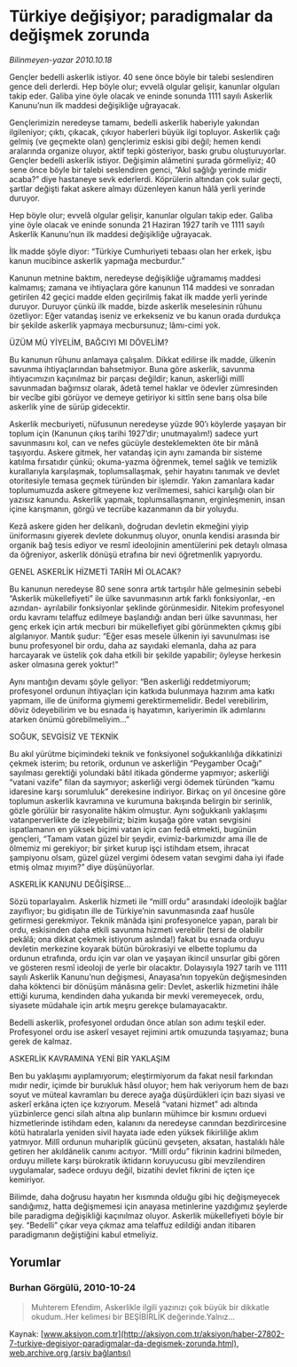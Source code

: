 # Türkiye değişiyor; paradigmalar da değişmek zorunda

*Bilinmeyen-yazar 2010.10.18*

<font class="agenda2NewsSpot">
 Gençler bedelli askerlik istiyor. 40 sene önce böyle bir talebi seslendiren gence deli derlerdi. Hep böyle olur; evvelâ olgular gelişir, kanunlar olguları takip eder. Galiba yine öyle olacak ve eninde sonunda 1111 sayılı Askerlik Kanunu’nun ilk maddesi değişikliğe uğrayacak.
</font>
<font class="newsDetail">
 <p>
  <p class="MsoNormal">
   Gençlerimizin neredeyse tamamı, bedelli askerlik haberiyle yakından ilgileniyor; çıktı, çıkacak, çıkıyor haberleri büyük ilgi topluyor. Askerlik çağı gelmiş (ve geçmekte olan) gençlerimiz eskisi gibi değil; hemen kendi aralarında organize oluyor, aktif tepki gösteriyor, baskı grubu oluşturuyorlar. Gençler bedelli askerlik istiyor. Değişimin alâmetini şurada görmeliyiz; 40 sene önce böyle bir talebi seslendiren genci, “Akıl sağlığı yerinde midir acaba?” diye hastaneye sevk ederlerdi. Köprülerin altından çok sular geçti, şartlar değişti fakat askere almayı düzenleyen kanun hâlâ yerli yerinde duruyor.
  </p>
  <p class="MsoNormal">
   Hep böyle olur; evvelâ olgular gelişir, kanunlar olguları takip eder. Galiba yine öyle olacak ve eninde sonunda 21 Haziran 1927 tarih ve 1111 sayılı Askerlik Kanunu’nun ilk maddesi değişikliğe uğrayacak.
  </p>
  <p class="MsoNormal">
   İlk madde şöyle diyor: “Türkiye Cumhuriyeti tebaası olan her erkek, işbu kanun mucibince askerlik yapmağa mecburdur.”
  </p>
  <p class="MsoNormal">
   Kanunun metnine baktım, neredeyse değişikliğe uğramamış maddesi kalmamış; zamana ve ihtiyaçlara göre kanunun 114 maddesi ve sonradan getirilen 42 geçici madde elden geçirilmiş fakat ilk madde yerli yerinde duruyor. Duruyor çünkü ilk madde, bizde askerlik meselesinin rûhunu özetliyor: Eğer vatandaş iseniz ve erkekseniz ve bu kanun orada durdukça bir şekilde askerlik yapmaya mecbursunuz; lâmı-cimi yok.
  </p>
  <p class="MsoNormal">
   ÜZÜM MÜ YİYELİM, BAĞCIYI MI DÖVELİM?
  </p>
  <p class="MsoNormal">
   Bu kanunun rûhunu anlamaya çalışalım. Dikkat edilirse ilk madde, ülkenin savunma ihtiyaçlarından bahsetmiyor. Buna göre askerlik, savunma ihtiyacımızın kaçınılmaz bir parçası değildir; kanun, askerliği millî savunmadan bağımsız olarak, âdetâ temel haklar ve ödevler zümresinden bir vecîbe gibi görüyor ve demeye getiriyor ki sittîn sene barış olsa bile askerlik yine de sürüp gidecektir.
  </p>
  <p class="MsoNormal">
   Askerlik mecburiyeti, nüfusunun neredeyse yüzde 90’ı köylerde yaşayan bir toplum için (Kanunun çıkış tarihi 1927’dir; unutmayalım!) sadece yurt savunmasını kol, can ve nefes gücüyle desteklemekten öte bir mânâ taşıyordu. Askere gitmek, her vatandaş için aynı zamanda bir sisteme katılma fırsatıdır çünkü; okuma-yazma öğrenmek, temel sağlık ve temizlik kurallarıyla karşılaşmak, toplumsallaşmak, şehir hayatını tanımak ve devlet otoritesiyle temasa geçmek türünden bir işlemdir. Yakın zamanlara kadar toplumumuzda askere gitmeyene kız verilmemesi, sahici karşılığı olan bir yazısız kanundu. Askerlik yapmak, toplumsallaşmanın, erginleşmenin, insan içine karışmanın, görgü ve tecrübe kazanmanın da bir yoluydu.
  </p>
  <p class="MsoNormal">
   Kezâ askere giden her delikanlı, doğrudan devletin ekmeğini yiyip üniformasını giyerek devlete dokunmuş oluyor, onunla kendisi arasında bir organik bağ tesis ediyor ve resmî ideolojinin amentülerini pek detaylı olmasa da öğreniyor, askerlik dönüşü etrafına bir nevi öğretmenlik yapıyordu.
  </p>
  <p class="MsoNormal">
   GENEL ASKERLİK HİZMETİ TARİH Mİ OLACAK?
  </p>
  <p class="MsoNormal">
   Bu kanunun neredeyse 80 sene sonra artık tartışılır hâle gelmesinin sebebi “Askerlik mükellefiyeti” ile ülke savunmasının artık farklı fonksiyonlar, -en azından- ayrılabilir fonksiyonlar şeklinde görünmesidir. Nitekim profesyonel ordu kavramı telaffuz edilmeye başlandığı andan beri ülke savunması, her genç erkek için artık mecburi bir mükellefiyet gibi görünmekten çıkmış gibi algılanıyor. Mantık şudur: “Eğer esas mesele ülkenin iyi savunulması ise bunu profesyonel bir ordu, daha az sayıdaki elemanla, daha az para harcayarak ve üstelik çok daha etkili bir şekilde yapabilir; öyleyse herkesin asker olmasına gerek yoktur!”
  </p>
  <p class="MsoNormal">
   Aynı mantığın devamı şöyle geliyor: “Ben askerliği reddetmiyorum; profesyonel ordunun ihtiyaçları için katkıda bulunmaya hazırım ama katkı yapmam, ille de üniforma giymemi gerektirmemelidir. Bedel verebilirim, döviz ödeyebilirim ve bu esnada iş hayatımın, kariyerimin ilk adımlarını atarken önümü görebilmeliyim…”
  </p>
  <p class="MsoNormal">
   SOĞUK, SEVGİSİZ VE TEKNİK
  </p>
  <p class="MsoNormal">
   Bu akıl yürütme biçimindeki teknik ve fonksiyonel soğukkanlılığa dikkatinizi çekmek isterim; bu retorik, ordunun ve askerliğin “Peygamber Ocağı” sayılması gerektiği yolundaki bâtıl itikada gönderme yapmıyor; askerliği “vatani vazife” filan da saymıyor; askerliği vergi ödemek türünden “kamu idaresine karşı sorumluluk” derekesine indiriyor. Birkaç on yıl öncesine göre toplumun askerlik kavramına ve kurumuna bakışında belirgin bir serinlik, gözle görülür bir rasyonalite hâkim olmuştur. Aynı soğukkanlı yaklaşımı vatanperverlikte de izleyebiliriz; bizim kuşağa göre vatan sevgisini ispatlamanın en yüksek biçimi vatan için can fedâ etmekti, bugünün gençleri, “Tamam vatan güzel bir şeydir, evimiz-barkımızdır ama ille de ölmemiz mi gerekiyor; bir şirket kurup işçi istihdam etsem, ihracat şampiyonu olsam, güzel güzel vergimi ödesem vatan sevgimi daha iyi ifade etmiş olmaz mıyım?” diye düşünüyorlar.
  </p>
  <p class="MsoNormal">
   ASKERLİK KANUNU DEĞİŞİRSE…
  </p>
  <p class="MsoNormal">
   Sözü toparlayalım. Askerlik hizmeti ile “millî ordu” arasındaki ideolojik bağlar zayıflıyor; bu gidişatın ille de Türkiye’nin savunmasında zaaf husûle getirmesi gerekmiyor. Teknik mânâda işini profesyonelce yapan, paralı bir ordu, eskisinden daha etkili savunma hizmeti verebilir (tersi de olabilir pekâlâ; ona dikkat çekmek istiyorum aslında!) fakat bu esnada orduyu devletin merkezine koyarak bütün bürokrasiyi ve elbette toplumu da ordunun etrafında, ordu için var olan ve yaşayan ikincil unsurlar gibi gören ve gösteren resmî ideoloji de yerle bir olacaktır. Dolayısıyla 1927 tarih ve 1111 sayılı Askerlik Kanunu’nun değişmesi, Anayasa’nın topyekûn değişmesinden daha köktenci bir dönüşüm mânâsına gelir: Devlet, askerlik hizmetini ihâle ettiği kuruma, kendinden daha yukarıda bir mevki veremeyecek, ordu, siyasete müdahale için artık meşru gerekçe bulamayacaktır.
  </p>
  <p class="MsoNormal">
   Bedelli askerlik, profesyonel ordudan önce atılan son adımı teşkil eder. Profesyonel ordu ise askerî vesayet rejimini artık omuzunda taşıyamaz; buna gerek de kalmaz.
  </p>
  <p class="MsoNormal">
   ASKERLİK KAVRAMINA YENİ BİR YAKLAŞIM
  </p>
  <p class="MsoNormal">
   Ben bu yaklaşımı ayıplamıyorum; eleştirmiyorum da fakat nesil farkından mıdır nedir, içimde bir burukluk hâsıl oluyor; hem hak veriyorum hem de bazı soyut ve müteal kavramları bu derece ayağa düşürdükleri için bazı siyasi ve askerî erkâna içten içe kızıyorum. Meselâ “vatani hizmet” adı altında yüzbinlerce genci silah altına alıp bunların mühimce bir kısmını orduevi hizmetlerinde istihdam eden, kalanını da neredeyse canından bezdirircesine kötü hatıralarla yeniden sivil hayata iade eden yüksek fikirliliğe aklım yatmıyor. Millî ordunun muhariplik gücünü gevşeten, aksatan, hastalıklı hâle getiren her akıldânelik canımı acıtıyor. “Millî ordu” fikrinin kadrini bilmeden, orduyu millete karşı bürokratik iktidarın koruyucusu gibi mevzilendiren uygulamalar, sadece orduyu değil, bizatihi devlet fikrini de içten içe kemiriyor.
  </p>
  <p class="MsoNormal">
   Bilimde, daha doğrusu hayatın her kısmında olduğu gibi hiç değişmeyecek sandığımız, hatta değişmemesi için anayasa metinlerine yazdığımız şeylerde bile paradigma değişikliği kaçınılmaz oluyor. Askerlik mükellefiyeti böyle bir şey. “Bedelli” çıkar veya çıkmaz ama telaffuz edildiği andan itibaren paradigmanın değiştiğini kabul etmeliyiz.
  </p>
 </p>
</font>

## Yorumlar

### Burhan Görgülü, 2010-10-24
> Muhterem Efendim, Askerlikle ilgili yazınızı çok büyük bir dikkatle okudum..Her kelimesi bir BEŞİBİRLİK değerinde.Yalnız...

Kaynak: [www.aksiyon.com.tr](http://aksiyon.com.tr/aksiyon/haber-27802-7-turkiye-degisiyor-paradigmalar-da-degismek-zorunda.html), [web.archive.org (arşiv bağlantısı)](http://web.archive.org/web/20101025113303/http://aksiyon.com.tr/aksiyon/haber-27802-7-turkiye-degisiyor-paradigmalar-da-degismek-zorunda.html)
